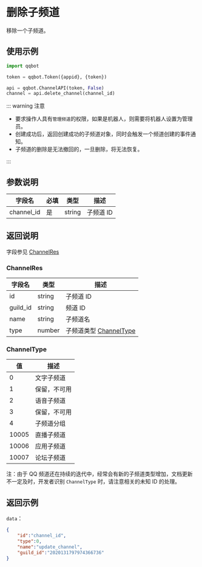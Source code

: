 # 删除子频道

移除一个子频道。

<PrivateDomain/>

## 使用示例

```python
import qqbot

token = qqbot.Token({appid}, {token})

api = qqbot.ChannelAPI(token, False)
channel = api.delete_channel(channel_id)
```

::: warning 注意

- 要求操作人具有`管理频道`的权限，如果是机器人，则需要将机器人设置为管理员。
- 创建成功后，返回创建成功的子频道对象，同时会触发一个频道创建的事件通知。
- 子频道的删除是无法撤回的，一旦删除，将无法恢复。

:::

## 参数说明

| 字段名    | 必填 | 类型   | 描述      |
| --------- | ---- | ------ | --------- |
| channel_id | 是   | string | 子频道 ID |

## 返回说明

字段参见 [ChannelRes](#channelres)

### ChannelRes

| 字段名   | 类型   | 描述                                   |
| -------- | ------ | -------------------------------------- |
| id       | string | 子频道 ID                              |
| guild_id | string | 频道 ID                                |
| name     | string | 子频道名                               |
| type     | number | 子频道类型 [ChannelType](#channeltype) |

### ChannelType

| 值    | 描述         |
| ----- | ------------ |
| 0     | 文字子频道   |
| 1     | 保留，不可用 |
| 2     | 语音子频道   |
| 3     | 保留，不可用 |
| 4     | 子频道分组   |
| 10005 | 直播子频道   |
| 10006 | 应用子频道   |
| 10007 | 论坛子频道   |

注：由于 QQ 频道还在持续的迭代中，经常会有新的子频道类型增加，文档更新不一定及时，开发者识别 `ChannelType` 时，请注意相关的未知 ID 的处理。

## 返回示例

`data`：

```json
{
    "id":"channel_id",
    "type":0,
    "name":"update_channel",
    "guild_id":"2020131797974366736"
}
```
